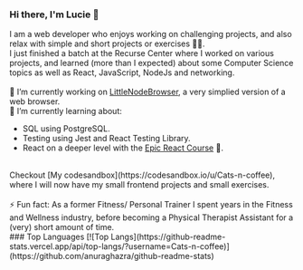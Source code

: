 ### Hi there, I'm Lucie 👋

I am a web developer who enjoys working on challenging projects, and also relax with simple and short projects or exercises :massage_woman:. <br>
I just finished a batch at the Recurse Center where I worked on various projects, and learned (more than I expected) about some Computer Science topics as well as React, JavaScript, NodeJs and networking. <br>
<br>
🔭 I’m currently working on [LittleNodeBrowser](https://github.com/Cats-n-coffee/littleNodeBrowser), a very simplied version of a web browser.<br>
🌱 I’m currently learning about:
- SQL using PostgreSQL.
- Testing using Jest and React Testing Library.
- React on a deeper level with the [Epic React Course](https://epicreact.dev/) :rocket:.
<br>
Checkout [My codesandbox](https://codesandbox.io/u/Cats-n-coffee), where I will now have my small frontend projects and small exercises.<br>
<br>
⚡ Fun fact: As a former Fitness/ Personal Trainer I spent years in the Fitness and Wellness industry, before becoming a Physical Therapist Assistant for a (very) short amount of time.<br>
### Top Languages
[![Top Langs](https://github-readme-stats.vercel.app/api/top-langs/?username=Cats-n-coffee)](https://github.com/anuraghazra/github-readme-stats)

<!--
**Cats-n-coffee/Cats-n-coffee** is a ✨ _special_ ✨ repository because its `README.md` (this file) appears on your GitHub profile.

Here are some ideas to get you started:

- 🔭 I’m currently working on ...
- 🌱 I’m currently learning ...
- 👯 I’m looking to collaborate on ...
- 🤔 I’m looking for help with ...
- 💬 Ask me about ...
- 📫 How to reach me: ...
- 😄 Pronouns: ...
- ⚡ Fun fact: ...
-->
